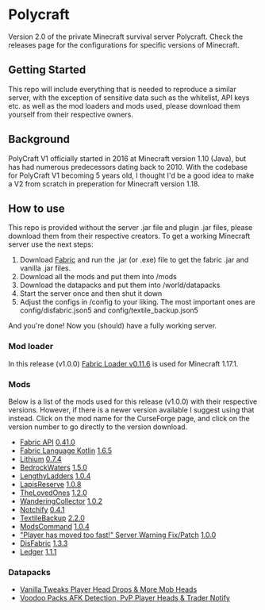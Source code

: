 # Polycraft

Version 2.0 of the private Minecraft survival server Polycraft. Check the releases page for the configurations for specific versions of Minecraft.

## Getting Started

This repo will include everything that is needed to reproduce a similar server, with the exception of sensitive data such as the whitelist, API keys etc. as well as the mod loaders and mods used, please download them yourself from their respective owners.

## Background

PolyCraft V1 officially started in 2016 at Minecraft version 1.10 (Java), but has had numerous predecessors dating back to 2010. With the codebase for PolyCraft V1 becoming 5 years old, I thought I'd be a good idea to make a V2 from scratch in preperation for Minecraft version 1.18. 

<!---
## Key Features

* Quality of life features such as /spawn, /home and /tpa.
* Crossplay with Java and Bedrock thanks to [GeyserMC](https://geysermc.org/) 
* Full-fledged integration with Discord (i.e. Chat Relay) thanks to [DiscordSRV](https://www.spigotmc.org/resources/discordsrv.18494/) and [RelayItToDiscord](https://www.spigotmc.org/resources/relayittodiscord.34615/) 
* Numerous anti-lag measures thanks to [FarmControl](https://www.spigotmc.org/resources/farmcontrol-1-15-1-17.86923/) and [LagMonitor](https://www.spigotmc.org/resources/lagmonitor.21348/), as well as [PaperMC](https://papermc.io/)
* Anti-grief measures with [CoreProtect](https://www.spigotmc.org/resources/coreprotect.8631/) and [InventoryRollback](https://www.spigotmc.org/resources/inventory-rollback.48074/)
--->
## How to use 

This repo is provided without the server .jar file and plugin .jar files, please download them from their respective creators. To get a working Minecraft server use the next steps: 
1. Download [Fabric](https://fabricmc.net/use/) and run the .jar (or .exe) file to get the fabric .jar and vanilla .jar files.
2. Download all the mods and put them into /mods
3. Download the datapacks and put them into /world/datapacks
4. Start the server once and then shut it down
5. Adjust the configs in /config to your liking. The most important ones are config/disfabric.json5 and config/textile_backup.json5

And you're done! Now you (should) have a fully working server.

### Mod loader

In this release (v1.0.0) [Fabric Loader v0.11.6](https://fabricmc.net/use/) is used for Minecraft 1.17.1.

### Mods

Below is a list of the mods used for this release (v1.0.0) with their respective versions. However, if there is a newer version available I suggest using that instead. Click on the mod name for the CurseForge page, and click on the version number to go directly to the version download.

- [Fabric API](https://www.curseforge.com/minecraft/mc-mods/fabric-api) [0.41.0](https://www.curseforge.com/minecraft/mc-mods/fabric-api/download/3494349)
- [Fabric Language Kotlin](https://www.curseforge.com/minecraft/mc-mods/fabric-language-kotlin) [1.6.5](https://www.curseforge.com/minecraft/mc-mods/fabric-language-kotlin/download/3477154)
- [Lithium](https://www.curseforge.com/minecraft/mc-mods/lithium) [0.7.4](https://www.curseforge.com/minecraft/mc-mods/lithium/download/3438799)
- [BedrockWaters](https://www.curseforge.com/minecraft/mc-mods/bedrockwaters) [1.5.0](https://www.curseforge.com/minecraft/mc-mods/bedrockwaters/download/3466383)
- [LengthyLadders](https://www.curseforge.com/minecraft/mc-mods/lengthy-ladders) [1.0.4](https://www.curseforge.com/minecraft/mc-mods/lengthy-ladders/files/3346108)
- [LapisReserve](https://www.curseforge.com/minecraft/mc-mods/lapis-reserve) [1.0.8](https://www.curseforge.com/minecraft/mc-mods/lapis-reserve/files/3345208)
- [TheLovedOnes](https://www.curseforge.com/minecraft/mc-mods/the-loved-ones) [1.2.0](https://www.curseforge.com/minecraft/mc-mods/the-loved-ones/files/3361467)
- [WanderingCollector](https://modrinth.com/mod/wandering-collector) [1.0.2](https://modrinth.com/mod/wandering-collector/version/zSsKV0tr)
- [Notchify](https://www.curseforge.com/minecraft/mc-mods/notchify) [0.4.1](https://www.curseforge.com/minecraft/mc-mods/notchify/files/3346344)
- [TextileBackup](https://www.curseforge.com/minecraft/mc-mods/textile-backup) [2.2.0](https://www.curseforge.com/minecraft/mc-mods/textile-backup/download/3412941)
- [ModsCommand](https://modrinth.com/mod/mods-command) [1.0.4](https://modrinth.com/mod/mods-command/version/bScsJIDd)
- ["Player has moved too fast!" Server Warning Fix/Patch](https://www.curseforge.com/minecraft/mc-mods/player-has-moved-too-fast-server-warning-fix-patch) [1.0.0](https://www.curseforge.com/minecraft/mc-mods/player-has-moved-too-fast-server-warning-fix-patch/files/3383833)
- [DisFabric](https://www.curseforge.com/minecraft/mc-mods/disfabric) [1.3.3](https://www.curseforge.com/minecraft/mc-mods/disfabric/files/3347232)
- [Ledger](https://github.com/QuiltServerTools/Ledger) [1.1.1](https://github.com/QuiltServerTools/Ledger/releases/tag/1.1.1)
<!--- - [DimentionalThreading](https://github.com/WearBlackAllDay/DimensionalThreading) [1.2.5](https://github.com/WearBlackAllDay/DimensionalThreading/releases/tag/v1.2.5) --->

### Datapacks

- [Vanilla Tweaks Player Head Drops & More Mob Heads](https://vanillatweaks.net/share#ctCn0s)
- [Voodoo Packs AFK Detection, PvP Player Heads & Trader Notify](http://mc.voodoobeard.com/#datapacks)
